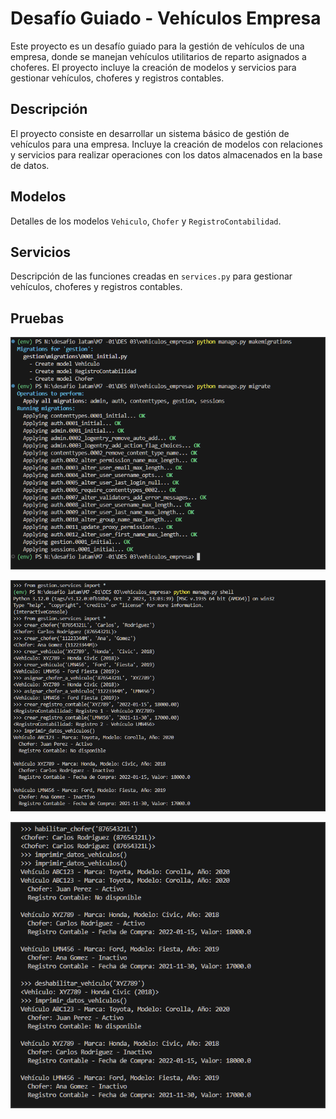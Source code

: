 # Desafío Guiado - Vehículos Empresa

Este proyecto es un desafío guiado para la gestión de vehículos de una empresa, donde se manejan vehículos utilitarios de reparto asignados a choferes. El proyecto incluye la creación de modelos y servicios para gestionar vehículos, choferes y registros contables.

## Descripción

El proyecto consiste en desarrollar un sistema básico de gestión de vehículos para una empresa. Incluye la creación de modelos con relaciones y servicios para realizar operaciones con los datos almacenados en la base de datos.

## Modelos

Detalles de los modelos `Vehiculo`, `Chofer` y `RegistroContabilidad`.

## Servicios

Descripción de las funciones creadas en `services.py` para gestionar vehículos, choferes y registros contables.

## Pruebas

![Captura de pantalla de la aplicación](imgs/1.png)

![Captura de pantalla de la aplicación](imgs/2.png)

![Captura de pantalla de la aplicación](imgs/3.png)

